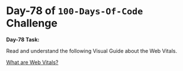  # Day-78 of `100-Days-Of-Code` Challenge

 **Day-78 Task:**

 Read and understand the following Visual Guide about the Web Vitals.

 [What are Web Vitals?](https://roadmap.sh/guides/what-are-web-vitals)
